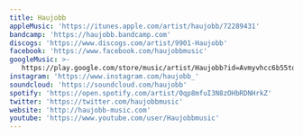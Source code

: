 ```yaml
---
title: Haujobb
appleMusic: 'https://itunes.apple.com/artist/haujobb/72289431'
bandcamp: 'https://haujobb.bandcamp.com'
discogs: 'https://www.discogs.com/artist/9901-Haujobb'
facebook: 'https://www.facebook.com/haujobbmusic'
googleMusic: >-
   https://play.google.com/store/music/artist/Haujobb?id=Avmyvhcc6b55td4kajycjspegay
instagram: 'https://www.instagram.com/haujobb_'
soundcloud: 'https://soundcloud.com/haujobb'
spotify: 'https://open.spotify.com/artist/0qp8mfuI3N8zOHbRDNHrkZ'
twitter: 'https://twitter.com/haujobbmusic'
website: 'http://haujobb-music.com'
youtube: 'https://www.youtube.com/user/Haujobbmusic'
---
```

